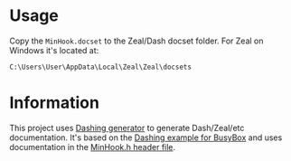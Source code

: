 # Usage
Copy the `MinHook.docset` to the Zeal/Dash docset folder. For Zeal on Windows it's located at:
```
C:\Users\User\AppData\Local\Zeal\Zeal\docsets
```

# Information
This project uses [Dashing generator](https://github.com/technosophos/dashing) to generate Dash/Zeal/etc documentation.
It's based on the [Dashing example for BusyBox](https://github.com/technosophos/dashing/tree/master/examples/busybox) and uses documentation in the [MinHook.h header file](https://github.com/TsudaKageyu/minhook/blob/master/include/MinHook.h).
